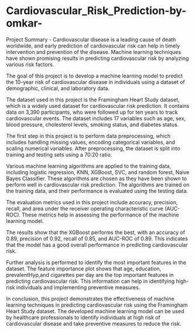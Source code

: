 # Cardiovascular_Risk_Prediction-by-omkar-
Project Summary -
Cardiovascular disease is a leading cause of death worldwide, and early prediction of cardiovascular risk can help in timely intervention and prevention of the disease. Machine learning techniques have shown promising results in predicting cardiovascular risk by analyzing various risk factors.

The goal of this project is to develop a machine learning model to predict the 10-year risk of cardiovascular disease in individuals using a dataset of demographic, clinical, and laboratory data.

The dataset used in this project is the Framingham Heart Study dataset, which is a widely used dataset for cardiovascular risk prediction. It contains data on 3,390 participants, who were followed up for ten years to track cardiovascular events. The dataset includes 17 variables such as age, sex, blood pressure, cholesterol levels, smoking status, and diabetes status.

The first step in this project is to perform data preprocessing, which includes handling missing values, encoding categorical variables, and scaling numerical variables. After preprocessing, the dataset is split into training and testing sets using a 70:20 ratio.

Various machine learning algorithms are applied to the training data, including logistic regression, KNN, XGBoost, SVC, and random forest, Naive Bayes Classifier. These algorithms are chosen as they have been shown to perform well in cardiovascular risk prediction. The algorithms are trained on the training data, and their performance is evaluated using the testing data.

The evaluation metrics used in this project include accuracy, precision, recall, and area under the receiver operating characteristic curve (AUC-ROC). These metrics help in assessing the performance of the machine learning model.

The results show that the XGBoost performs the best, with an accuracy of 0.89, precision of 0.92, recall of 0.85, and AUC-ROC of 0.89. This indicates that the model has a good overall performance in predicting cardiovascular risk.

Further analysis is performed to identify the most important features in the dataset. The feature importance plot shows that age, education, prevalentHyp,and cigarettes per day are the top important features in predicting cardiovascular risk. This information can help in identifying high-risk individuals and implementing preventive measures.

In conclusion, this project demonstrates the effectiveness of machine learning techniques in predicting cardiovascular risk using the Framingham Heart Study dataset. The developed machine learning model can be used by healthcare professionals to identify individuals at high risk of cardiovascular disease and take preventive measures to reduce the risk.
